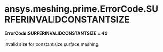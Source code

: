 # ansys.meshing.prime.ErrorCode.SURFERINVALIDCONSTANTSIZE



#### ErrorCode.SURFERINVALIDCONSTANTSIZE *= 40*

Invalid size for constant size surface meshing.

<!-- !! processed by numpydoc !! -->
